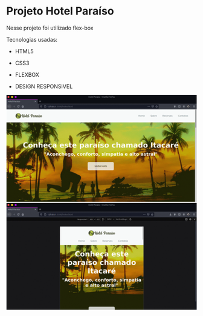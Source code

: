 # Projeto Hotel Paraíso

Nesse projeto foi utilizado flex-box

Tecnologias usadas: 

 - HTML5

 - CSS3

 - FLEXBOX

 - DESIGN RESPONSIVEL

 <img src="img/image.gif"/>
 <img src="img/responsivel.gif"/>

